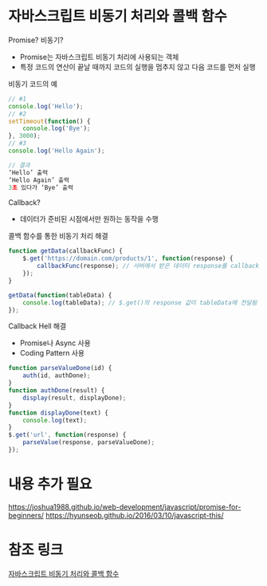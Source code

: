 # 자바스크립트 비동기 처리와 콜백 함수

Promise? 비동기?
- Promise는 자바스크립트 비동기 처리에 사용되는 객체
- 특정 코드의 연산이 끝날 때까지 코드의 실행을 멈추지 않고 다음 코드를 먼저 실행

비동기 코드의 예
```javascript
// #1
console.log('Hello');
// #2
setTimeout(function() {
	console.log('Bye');
}, 3000);
// #3
console.log('Hello Again');

// 결과
‘Hello’ 출력
‘Hello Again’ 출력
3초 있다가 ‘Bye’ 출력
```

Callback?
- 데이터가 준비된 시점에서만 원하는 동작을 수행

콜백 함수를 통한 비동기 처리 해결
```javascript
function getData(callbackFunc) {
	$.get('https://domain.com/products/1', function(response) {
		callbackFunc(response); // 서버에서 받은 데이터 response를 callbackFunc() 함수에 넘겨줌
	});
}

getData(function(tableData) {
	console.log(tableData); // $.get()의 response 값이 tableData에 전달됨
});
```

Callback Hell 해결
- Promise나 Async 사용
- Coding Pattern 사용
```javascript
function parseValueDone(id) {
	auth(id, authDone);
}
function authDone(result) {
	display(result, displayDone);
}
function displayDone(text) {
	console.log(text);
}
$.get('url', function(response) {
	parseValue(response, parseValueDone);
});
```

# 내용 추가 필요
https://joshua1988.github.io/web-development/javascript/promise-for-beginners/
https://hyunseob.github.io/2016/03/10/javascript-this/

# 참조 링크
[자바스크립트 비동기 처리와 콜백 함수](https://joshua1988.github.io/web-development/javascript/javascript-asynchronous-operation/#%EC%BD%9C%EB%B0%B1-%EC%A7%80%EC%98%A5-callback-hell)
